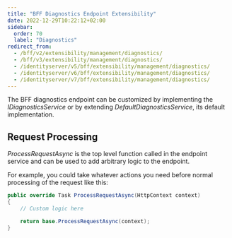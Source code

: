 ```yaml
---
title: "BFF Diagnostics Endpoint Extensibility"
date: 2022-12-29T10:22:12+02:00
sidebar:
  order: 70
  label: "Diagnostics"
redirect_from:
  - /bff/v2/extensibility/management/diagnostics/
  - /bff/v3/extensibility/management/diagnostics/
  - /identityserver/v5/bff/extensibility/management/diagnostics/
  - /identityserver/v6/bff/extensibility/management/diagnostics/
  - /identityserver/v7/bff/extensibility/management/diagnostics/
---
```


The BFF diagnostics endpoint can be customized by implementing the *IDiagnosticsService* or by extending *DefaultDiagnosticsService*, its default implementation.

## Request Processing
*ProcessRequestAsync* is the top level function called in the endpoint service and can be used to add arbitrary logic to the endpoint.

For example, you could take whatever actions you need before normal processing of the request like this:

```csharp
public override Task ProcessRequestAsync(HttpContext context)
{
    // Custom logic here

    return base.ProcessRequestAsync(context);
}
```
